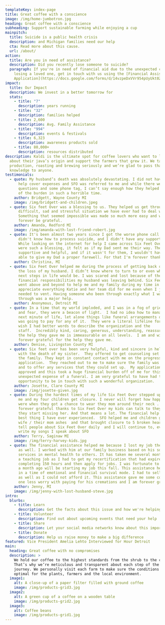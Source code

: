 ```yaml
---
templateKey: index-page
title: Great coffee with a conscience
image: /img/home-jumbotron.jpg
heading: Great coffee with a conscience
subheading: Support sustainable farming while enjoying a cup
mainpitch:
  title: Suicide is a public health crisis
  description: and Michigan families need our help
  cta: Read more about this cause.
  url: /about/
action:
  title: Are you in need of assistance?
  description: Did you recently lose someone to suicide?
  paragraph: If you're in need of financial aid due to the unexpected costs of
    losing a loved one, get in touch with us using the [Financial Assistance
    Application](https://docs.google.com/forms/d/14vzpeDxVVr954pUyUkt0ZVEp6aB3HIDsoPL7dbVQbSA/viewform?edit_requested=true).
impact:
  title: Our Impact
  description: We invest in a better tomorrow for
  stats:
    - title: "7"
      description: years running
    - title: "32"
      description: families helped
    - title: 2,600
      description: Avg. Family Assistance
    - title: "994"
      description: events & festivals
    - title: 6,323
      description: awareness products sold
    - title: 80,000+
      description: resources distributed
description: Kaldi is the ultimate spot for coffee lovers who want to learn
  about their java’s origin and support the farmers that grew it. We take coffee
  production, roasting and brewing seriously and we’re glad to pass that
  knowledge to anyone.
testimonials:
  - quote: My husband’s death was absolutely devastating. I did not have anything to
      help cover expenses and SFO was referred to me and while there were many
      questions and some phone tag, I can’t say enough how they helped lift some
      of the burden in such a horrible time.
    author: Bridgett, Wayne County MI
    image: /img/bridgett-and-children.jpeg
  - quote: Six feet Over was a blessing to us. They helped us get through the most
      difficult, sad and stressful situation we have ever had to deal with.
      Something that seemed impossible was made so much more easy and we will
      forever be grateful.
    author: Amanda, Redford MI
    image: /img/amanda-with-lost-friend-robert.jpg
  - quote: It's been almost two years since I got the worse phone call of my life. I
      didn't know how to process suicide, and I didn't have any support either.
      While looking on the internet for help I came across Six Feet Over – they
      were such a blessing, it felt as if my Dad sent me their way. They were
      supportive and helpful, and if it wasn't for them, I wouldn't have been
      able to give my Dad a proper farewell. For that I'm forever thankful.
    author: Christina, MI
  - quote: Six Feet Over helped me during the process of getting back on track after
      the loss of my husband. I didn’t know where to turn to or even what the
      next steps in life would be. I was scared and lost because of the
      financial responsibilities my husband was leaving behind. Six Feet Over
      went above and beyond to help me and my family during my time in need. I
      appreciate everything Katie and her team did for me even when I just
      needed to vent. Having someone who been through exactly what I was going
      through was a major help.
    author: Anonymous, Detroit MI
  - quote: In a time that my world imploded, and I was in a fog of grief, darkness
      and fear, they were a beacon of light.  I had no idea how to manage the
      next minute of life, let alone things like funeral arrangements or how I
      was going to pay for any of it.  They were a literal lifeline for me.  I
      wish I had better words to describe the organization and the
      staff.  Incredibly kind, caring, generous, understanding, reassuring, and
      the help they gave me is immeasurable on all levels.  I am and will be
      forever grateful for the help they gave me.
    author: Denise, Livingston County MI
  - quote: Six feet over has been very helpful, kind and sincere in helping me deal
      with the death of my sister.  They offered to get counseling set up for
      the family. They kept in constant contact with me on the progress of the
      application.  They reached out to me to make sure the family was healing
      and to offer any services that they could set up.  My application was
      approved and this took a huge financial burden off of me for this
      unexpected expense of a funeral. I am very grateful to have had the
      opportunity to be in touch with such a wonderful organization.
    author: Josette, Clare County MI
    image: /img/josette-given.jpg
  - quote: During the hardest times of my life Six Feet Over stepped up and helped
      me and my four children get closure. I never will forget how happy my kids
      were when they got a chance to wear they mom around their neck . We are
      forever grateful thanks to Six Feet Over my kids can talk to they mom when
      they start missing her. And that means a lot. The financial help was the
      best thing I have ever experienced.  SFO helped me and children get my
      wife / their mom ashes  and that brought closure to 5 broken hearts. I
      tell people about Six Feet Over daily  and I will continue to, even when I
      write my songs I speak about SFO
    author: Terry, Saginaw MI
    image: /img/terry-harvey-kids.jpg
  - quote: The financial assistance helped me because I lost my job the day he died
      as well. I worked with him at our family business based on his sole
      services in mental health to others. It has taken me several months to get
      a teaching job as I had to get my recertification that had expired
      completing 150 hours and then apply for jobs. I was fortunate to get a job
      a month ago will be starting my job this fall. This assistance helped me
      in a time of emotional and financial survival mode. I had to sell my home
      as well as I could not afford it. This assistance gave me some comfort in
      one less worry with paying for his cremations and I am forever grateful.
    author: Jenny, MI
    image: /img/jenny-with-lost-husband-steve.jpg
intro:
  blurbs:
    - title: Learn
      description: Get the facts about this issue and how we're helping
    - title: Volunteer
      description: Find out about upcoming events that need your help
    - title: Share
      description: Let your social media networks know about this important issue
    - title: Donate
      description: Help us raise money to make a big difference
featured: Vice President Amelia Lehto Interviewed for Hour Detroit
main:
  heading: Great coffee with no compromises
  description: >
    We hold our coffee to the highest standards from the shrub to the cup.
    That’s why we’re meticulous and transparent about each step of the coffee’s
    journey. We personally visit each farm to make sure the conditions are
    optimal for the plants, farmers and the local environment.
  image1:
    alt: A close-up of a paper filter filled with ground coffee
    image: /img/products-grid3.jpg
  image2:
    alt: A green cup of a coffee on a wooden table
    image: /img/products-grid2.jpg
  image3:
    alt: Coffee beans
    image: /img/products-grid1.jpg
---
```

